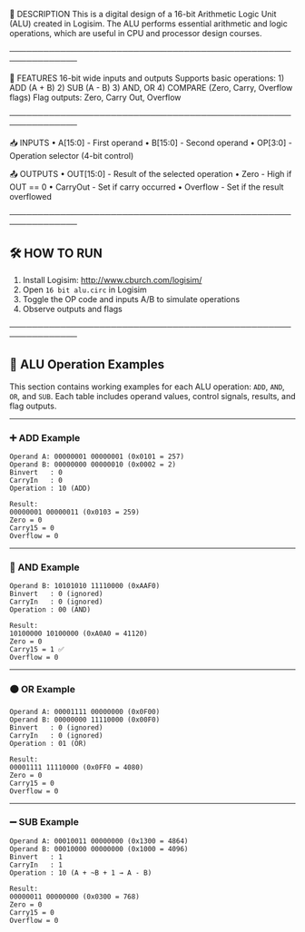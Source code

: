 📘 DESCRIPTION
This is a digital design of a 16-bit Arithmetic Logic Unit (ALU) created in Logisim. The ALU performs essential arithmetic and logic operations, which are useful in CPU and processor design courses.

──────────────────────────────────────────────────────────────

🧠 FEATURES
16-bit wide inputs and outputs
Supports basic operations:
    1) ADD (A + B)
    2) SUB (A - B)
    3) AND, OR
    4) COMPARE (Zero, Carry, Overflow flags)
Flag outputs: Zero, Carry Out, Overflow

──────────────────────────────────────────────────────────────

📥 INPUTS
• A[15:0]   - First operand
• B[15:0]   - Second operand
• OP[3:0]   - Operation selector (4-bit control)

📤 OUTPUTS
• OUT[15:0] - Result of the selected operation
• Zero      - High if OUT == 0
• CarryOut  - Set if carry occurred
• Overflow  - Set if the result overflowed

──────────────────────────────────────────────────────────────

## 🛠 HOW TO RUN
1. Install Logisim: http://www.cburch.com/logisim/
2. Open `16 bit alu.circ` in Logisim
3. Toggle the OP code and inputs A/B to simulate operations
4. Observe outputs and flags

──────────────────────────────────────────────────────────────

## 🧪 ALU Operation Examples

This section contains working examples for each ALU operation: `ADD`, `AND`, `OR`, and `SUB`. Each table includes operand values, control signals, results, and flag outputs.

---

### ➕ ADD Example

```text
Operand A: 00000001 00000001 (0x0101 = 257)
Operand B: 00000000 00000010 (0x0002 = 2)
Binvert   : 0
CarryIn   : 0
Operation : 10 (ADD)
```

```
Result:
00000001 00000011 (0x0103 = 259)
Zero = 0
Carry15 = 0
Overflow = 0
```

---

### 🔀 AND Example

```Operand A: 11110000 10101010 (0xF0AA)
Operand B: 10101010 11110000 (0xAAF0)
Binvert   : 0 (ignored)
CarryIn   : 0 (ignored)
Operation : 00 (AND)
```

```
Result:
10100000 10100000 (0xA0A0 = 41120)
Zero = 0
Carry15 = 1 ✅
Overflow = 0
```

---

### 🟠 OR Example
```
Operand A: 00001111 00000000 (0x0F00)
Operand B: 00000000 11110000 (0x00F0)
Binvert   : 0 (ignored)
CarryIn   : 0 (ignored)
Operation : 01 (OR)
```

```
Result:
00001111 11110000 (0x0FF0 = 4080)
Zero = 0
Carry15 = 0
Overflow = 0
```

---

### ➖ SUB Example
```
Operand A: 00010011 00000000 (0x1300 = 4864)
Operand B: 00010000 00000000 (0x1000 = 4096)
Binvert   : 1
CarryIn   : 1
Operation : 10 (A + ~B + 1 → A - B)
```

```
Result:
00000011 00000000 (0x0300 = 768)
Zero = 0
Carry15 = 0
Overflow = 0
```

